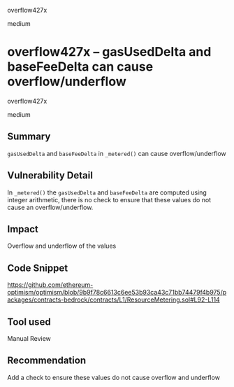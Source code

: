 overflow427x

medium

# overflow427x – gasUsedDelta and baseFeeDelta can cause overflow/underflow

overflow427x 

medium
## Summary
`gasUsedDelta` and `baseFeeDelta` in `_metered()` can cause overflow/underflow
## Vulnerability Detail
In `_metered()` the `gasUsedDelta` and `baseFeeDelta` are computed using integer arithmetic, there is no check to ensure that these values do not cause an overflow/underflow.
## Impact
Overflow and underflow of the values
## Code Snippet
https://github.com/ethereum-optimism/optimism/blob/9b9f78c6613c6ee53b93ca43c71bb74479f4b975/packages/contracts-bedrock/contracts/L1/ResourceMetering.sol#L92-L114
## Tool used

Manual Review

## Recommendation
Add a check to ensure these values do not cause overflow and underflow